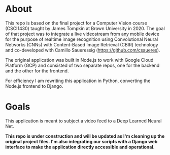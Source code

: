 # About
This repo is based on the final project for a Computer Vision course (CSCI1430) taught by James Tompkin at Brown University in 2020. The goal of that project was to integrate a live videostream from any mobile device for the purpose of realtime image recognition using Convolutional Neural Networks (CNNs) with Content-Based Image Retrieval (CBIR) technology and co-developed with Camillo Saueressig (https://github.com/csaueres).

The original application was built in Node.js to work with Google Cloud Platform (GCP) and consisted of two separate repos, one for the backend and the other for the frontend.

For efficiency I am rewriting this application in Python, converting the Node.js frontend to Django.

# Goals
This application is meant to subject a video feed to a Deep Learned Neural Net.

**This repo is under construction and will be updated as I'm cleaning up the original project files. I'm also integrating our scripts with a Django web interface to make the application directly accessible and operational.**